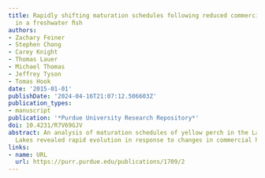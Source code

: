 ```yaml
---
title: Rapidly shifting maturation schedules following reduced commercial harvest
  in a freshwater ﬁsh
authors:
- Zachary Feiner
- Stephen Chong
- Carey Knight
- Thomas Lauer
- Michael Thomas
- Jeffrey Tyson
- Tomas Hook
date: '2015-01-01'
publishDate: '2024-04-16T21:07:12.506603Z'
publication_types:
- manuscript
publication: '*Purdue University Research Repository*'
doi: 10.4231/R7V69GJV
abstract: An analysis of maturation schedules of yellow perch in the Laurentian Great
  Lakes revealed rapid evolution in response to changes in commercial harvest.
links:
- name: URL
  url: https://purr.purdue.edu/publications/1709/2
---
```

